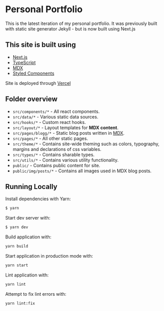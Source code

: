# Personal Portfolio

This is the latest iteration of my personal portfolio. It was previously built with static site generator Jekyll - but is now built using Next.js

## This site is built using

- [Next.js](https://nextjs.org/)
- [TypeScript](https://www.typescriptlang.org/)
- [MDX](https://github.com/mdx-js/mdx)
- [Styled Components](https://styled-components.com/)

Site is deployed through [Vercel](https://vercel.com)

## Folder overview

- `src/components/*` - All react components.
- `src/data/*` - Various static data sources.
- `src/hooks/*` - Custom react hooks.
- `src/layout/*` - Layout templates for **MDX content**.
- `src/pages/blogg/*` - Static blog posts written in [MDX](https://github.com/mdx-js/mdx).
- `src/pages/*` - All other static pages.
- `src/theme/*` - Contains site-wide theming such as colors, typography, margins and declarations of css variables.
- `src/types/*` - Contains sharable types.
- `src/utils/*` - Contains various utility functionality.
- `public/` - Contains public content for site.
- `public/img/posts/*` - Contains all images used in MDX blog posts.

## Running Locally

Install dependencies with Yarn:

```bash
$ yarn
```

Start dev server with:

```bash
$ yarn dev
```

Build application with:

```bash
yarn build
```

Start application in production mode with:

```bash
yarn start
```

Lint application with:

```bash
yarn lint
```

Attempt to fix lint errors with:

```bash
yarn lint:fix
```

